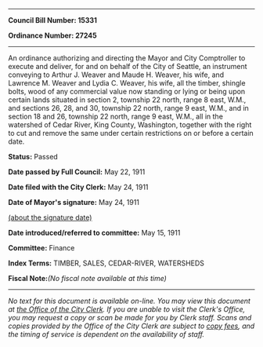 

********

**Council Bill Number: 15331**
   
**Ordinance Number: 27245**
********

 An ordinance authorizing and directing the Mayor and City Comptroller to execute and deliver, for and on behalf of the City of Seattle, an instrument conveying to Arthur J. Weaver and Maude H. Weaver, his wife, and Lawrence M. Weaver and Lydia C. Weaver, his wife, all the timber, shingle bolts, wood of any commercial value now standing or lying or being upon certain lands situated in section 2, township 22 north, range 8 east, W.M., and sections 26, 28, and 30, township 22 north, range 9 east, W.M., and in section 18 and 26, township 22 north, range 9 east, W.M., all in the watershed of Cedar River, King County, Washington, together with the right to cut and remove the same under certain restrictions on or before a certain date.

**Status:** Passed
   
**Date passed by Full Council:** May 22, 1911
   
**Date filed with the City Clerk:** May 24, 1911
   
**Date of Mayor's signature:** May 24, 1911
   
[(about the signature date)](/~public/approvaldate.htm)
   
   
   
**Date introduced/referred to committee:** May 15, 1911
   
**Committee:** Finance
   
   
**Index Terms:** TIMBER, SALES, CEDAR-RIVER, WATERSHEDS

**Fiscal Note:**_(No fiscal note available at this time)_
********

_No text for this document is available on-line. You may view this document at [the Office of the City Clerk](http://www.seattle.gov/leg/clerk/contactUs.htm). If you are unable to visit the Clerk's Office, you may request a copy or scan be made for you by Clerk staff. Scans and copies provided by the Office of the City Clerk are subject to [copy fees](http://clerk.seattle.gov/~public/clerkfees.htm), and the timing of service is dependent on the availability of staff._

